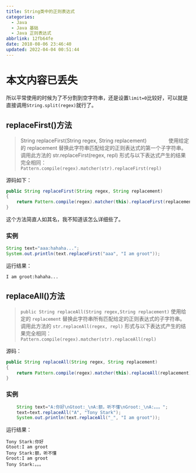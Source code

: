 ```yaml
---
title: String类中的正则表达式
categories: 
  - Java
  - Java 基础
  - Java 正则表达式
abbrlink: 12fb64fe
date: 2018-08-06 23:46:40
updated: 2022-04-04 00:51:44
---
```

# 本文内容已丢失

所以平常使用的时候为了不分割到空字符串，还是设置`limit=0`比较好，可以就是直接调用`String.split(regex)`就行了。

## replaceFirst()方法
>String replaceFirst(String regex, String replacement) 
&emsp;&emsp;&emsp;&emsp;使用给定的 replacement 替换此字符串匹配给定的正则表达式的第一个子字符串。 调用此方法的 str.replaceFirst(regex, repl) 形式与以下表达式产生的结果完全相同： 
&emsp;&emsp;&emsp;&emsp;`Pattern.compile(regex).matcher(str).replaceFirst(repl)`

源码如下：
```java
public String replaceFirst(String regex, String replacement) 
{
    return Pattern.compile(regex).matcher(this).replaceFirst(replacement);
}
```
这个方法简直人如其名，我不知道该怎么详细些了。
### 实例
```java
String text="aaa:hahaha...";
System.out.println(text.replaceFirst("aaa", "I am groot"));
```
运行结果：
```
I am groot:hahaha...
```
##  replaceAll()方法
>`public String replaceAll(String regex,String replacement)`
>使用给定的 `replacement` 替换此字符串所有匹配给定的正则表达式的子字符串。 
调用此方法的 `str.replaceAll(regex, repl)` 形式与以下表达式产生的结果完全相同： &emsp;&emsp;&emsp;&emsp;`Pattern.compile(regex).matcher(str).replaceAll(repl)`

源码：
```java
public String replaceAll(String regex, String replacement) 
{
    return Pattern.compile(regex).matcher(this).replaceAll(replacement);
}

```
### 实例

```java
    String text="A:你好\nGtoot:_\nA:额，听不懂\nGroot:_\nA:。。。";
    text=text.replaceAll("A", "Tony Stark");
    System.out.println(text.replaceAll("_", "I am groot"));
```
运行结果：
```
Tony Stark:你好
Gtoot:I am groot
Tony Stark:额，听不懂
Groot:I am groot
Tony Stark:。。。

```
